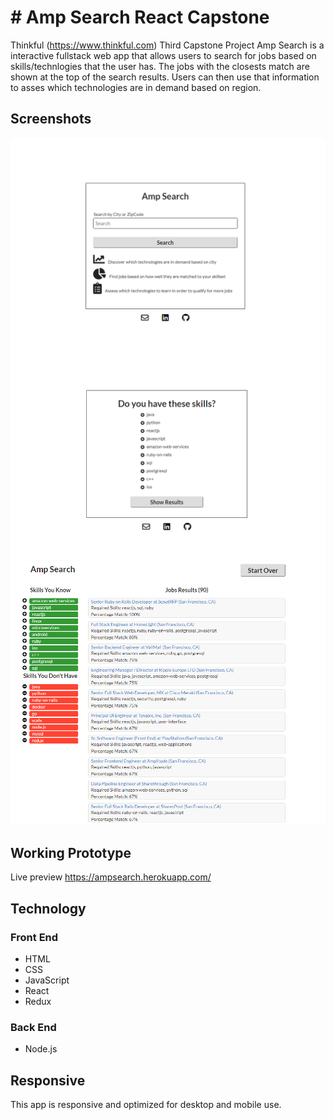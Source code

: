 # # Amp Search React Capstone
Thinkful (https://www.thinkful.com) Third Capstone Project Amp Search is a interactive fullstack web app that allows users to search for jobs based on skills/technlogies that the user has. The jobs with the closests match are shown at the top of the search results. Users can then use that information to asses which technologies are in demand based on region. 

## Screenshots
![Screenshots](https://raw.githubusercontent.com/fulin426/Amp-Search/master/client/public/landing_page.png)
![Screenshots](https://raw.githubusercontent.com/fulin426/Amp-Search/master/client/public/skills_category.png)
![Screenshots](https://raw.githubusercontent.com/fulin426/Amp-Search/master/client/public/results_page.png)

## Working Prototype
Live preview https://ampsearch.herokuapp.com/

## Technology
### Front End
* HTML
* CSS
* JavaScript
* React
* Redux

### Back End
* Node.js

## Responsive
This app is responsive and optimized for desktop and mobile use. 



<!-- <<<<<<< HEAD
# `create-react-app` with a server example

[![TravisCI](https://travis-ci.org/fullstackreact/food-lookup-demo.svg?branch=master)](https://travis-ci.org/fullstackreact/food-lookup-demo)
[![Dolphins](https://cdn.rawgit.com/fullstackreact/food-lookup-demo/master/dolphins-badge.svg)](https://www.fullstackreact.com)

This project demonstrates using the setup generated by `create-react-app` alongside a Node Express API server.

![](./usage-demo.gif)

### Detailed blog post

We have a [detailed blog post](https://www.fullstackreact.com/articles/using-create-react-app-with-a-server/) that explains this repository.

### Rails

Check out the [Rails version](https://github.com/fullstackreact/food-lookup-demo-rails) if that's your preferred API server platform.

## Running locally

```
git clone https://github.com/fullstackreact/food-lookup-demo.git
cd food-lookup-demo
npm i

cd client
npm i

cd ..
npm start
```

## Overview

`create-react-app` configures a Webpack development server to run on `localhost:3000`. This development server will bundle all static assets located under `client/src/`. All requests to `localhost:3000` will serve `client/index.html` which will include Webpack's `bundle.js`.

To prevent any issues with CORS, the user's browser will communicate exclusively with the Webpack development server.

Inside `Client.js`, we use Fetch to make a request to the API:

```js
// Inside Client.js
return fetch(`/api/food?q=${query}`, {
  // ...
})
```

This request is made to `localhost:3000`, the Webpack dev server. Webpack will infer that this request is actually intended for our API server. We specify in `package.json` that we would like Webpack to proxy API requests to `localhost:3001`:

```js
// Inside client/package.json
"proxy": "http://localhost:3001/",
```

This handy features is provided for us by `create-react-app`.

Therefore, the user's browser makes a request to Webpack at `localhost:3000` which then proxies the request to our API server at `localhost:3001`:

![](./flow-diagram.png)

This setup provides two advantages:

1. If the user's browser tried to request `localhost:3001` directly, we'd run into issues with CORS.
2. The API URL in development matches that in production. You don't have to do something like this:

```js
// Example API base URL determination in Client.js
const apiBaseUrl = process.env.NODE_ENV === 'development' ? 'localhost:3001' : '/'
```

This setup uses [concurrently](https://github.com/kimmobrunfeldt/concurrently) for process management. Executing `npm start` instructs `concurrently` to boot both the Webpack dev server and the API server.

## Deploying

### Background

The app is ready to be deployed to Heroku.

In production, Heroku will use `Procfile` which boots just the server:

```
web: npm run server
```

Inside `server.js`, we tell Node/Express we'd like it to serve static assets in production:

```
if (process.env.NODE_ENV === 'production') {
  app.use(express.static('client/build'));
}
```

You just need to have Webpack produce a static bundle of the React app (below).

### Steps

We assume basic knowledge of Heroku.

**0. Setup your Heroku account and Heroku CLI**

For installing the CLI tool, see [this article](https://devcenter.heroku.com/articles/heroku-command-line).

**1. Build the React app**

Running `npm run build` creates the static bundle which we can then use any HTTP server to serve:

```
cd client/
npm run build
```

**2. Commit the `client/build` folder to source control**

From the root of the project:

```
git add client/build
git commit -m 'Adding `build` to source control'
```

**3. Create the Heroku app**

```
heroku apps:create food-lookup-demo
```

**4. Push to Heroku**

```
git push heroku master
```

Heroku will give you a link at which to view your live app.
=======
# StackRegions
Search for jobs based on region and skills
>>>>>>> 28e6cb0c78e7f35e39bf35b2f2ce8108cb52e6b9
 -->
